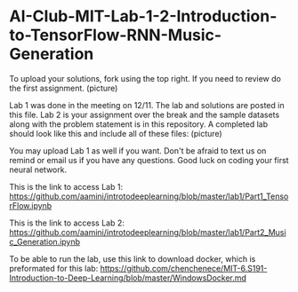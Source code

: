 # AI-Club-MIT-Lab-1-2-Introduction-to-TensorFlow-RNN-Music-Generation
To upload your solutions, fork using the top right. If you need to review do the first assignment.
(picture)

Lab 1 was done in the meeting on 12/11. The lab and solutions are posted in this file.
Lab 2 is your assignment over the break and the sample datasets along with the problem statement is in this repository.
A completed lab should look like this and include all of these files:
(picture)

You may upload Lab 1 as well if you want. Don't be afraid to text us on remind or email us if you have any questions. Good luck on coding your first neural network.

This is the link to access Lab 1: https://github.com/aamini/introtodeeplearning/blob/master/lab1/Part1_TensorFlow.ipynb

This is the link to access Lab 2: https://github.com/aamini/introtodeeplearning/blob/master/lab1/Part2_Music_Generation.ipynb

To be able to run the lab, use this link to download docker, which is preformated for this lab: https://github.com/chenchenece/MIT-6.S191-Introduction-to-Deep-Learning/blob/master/WindowsDocker.md

